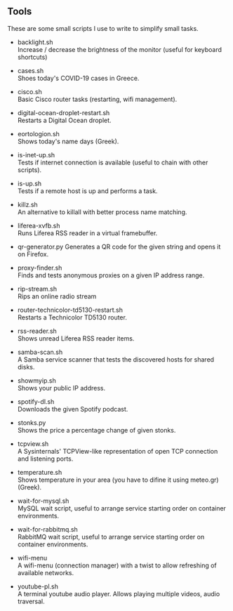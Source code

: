 ## Tools
These are some small scripts I use to write to simplify small tasks.

- backlight.sh  
  Increase / decrease the brightness of the monitor (useful for keyboard shortcuts)

- cases.sh  
  Shoes today's COVID-19 cases in Greece.

- cisco.sh  
  Basic Cisco router tasks (restarting, wifi management).

- digital-ocean-droplet-restart.sh  
  Restarts a Digital Ocean droplet.

- eortologion.sh  
  Shows today's name days (Greek).

- is-inet-up.sh  
  Tests if internet connection is available (useful to chain with other scripts).

- is-up.sh  
  Tests if a remote host is up and performs a task.

- killz.sh  
  An alternative to killall with better process name matching.

- liferea-xvfb.sh  
  Runs Liferea RSS reader in a virtual framebuffer.

- qr-generator.py
  Generates a QR code for the given string and opens it on Firefox.

- proxy-finder.sh  
  Finds and tests anonymous proxies on a given IP address range.

- rip-stream.sh  
  Rips an online radio stream

- router-technicolor-td5130-restart.sh  
  Restarts a Technicolor TD5130 router.

- rss-reader.sh  
  Shows unread Liferea RSS reader items.

- samba-scan.sh  
  A Samba service scanner that tests the discovered hosts for shared disks.

- showmyip.sh  
  Shows your public IP address.

- spotify-dl.sh  
  Downloads the given Spotify podcast.

- stonks.py  
  Shows the price a percentage change of given stonks.

- tcpview.sh  
  A Sysinternals' TCPView-like representation of open TCP connection and listening ports.

- temperature.sh  
  Shows temperature in your area (you have to difine it using meteo.gr) (Greek).

- wait-for-mysql.sh  
  MySQL wait script, useful to arrange service starting order on container environments.

- wait-for-rabbitmq.sh  
  RabbitMQ wait script, useful to arrange service starting order on container environments.

- wifi-menu  
  A wifi-menu (connection manager) with a twist to allow refreshing of available networks.

- youtube-pl.sh  
  A terminal youtube audio player. Allows playing multiple videos, audio traversal.
